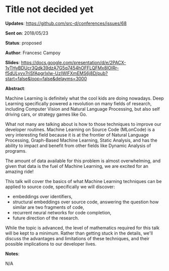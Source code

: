 # Title not decided yet

**Updates**: https://github.com/src-d/conferences/issues/68

**Sent on**:  2018/05/23

**Status**:   proposed

**Author**:   Francesc Campoy

**Slides**: https://docs.google.com/presentation/d/e/2PACX-1vTHyBDUcr3Qdk39dzA7G5q7454hOFFLQFMx8lOIRr-f5dULyvv7riSfApgrIxlw-UzIWlFXmEMS6j8D/pub?start=false&loop=false&delayms=3000

**Abstract**:

Machine Learning is definitely what the cool kids are doing nowadays. Deep Learning specifically powered a revolution on many fields of research, including Computer Vision and Natural Language Processing, but also self driving cars, or strategy games like Go.

What not many are talking about is how to those techniques to improve our developer routines. Machine Learning on Source Code (MLonCode) is a very interesting field because it is at the frontier of Natural Language Processing, Graph-Based Machine Learning, Static Analysis, and has the ability to impact and benefit from other fields like Dynamic Analysis of programs.

The amount of data available for this problem is almost overwhelming, and given that data is the fuel of Machine Learning, we are excited for an amazing ride!

This talk will cover the basics of what Machine Learning techniques can be applied to source code, specifically we will discover:

* embeddings over identifiers,
* structural embeddings over source code, answering the question how similar are two fragments of code,
* recurrent neural networks for code completion,
* future direction of the research.

While the topic is advanced, the level of mathematics required for this talk will be kept to a minimum. Rather than getting stuck in the details, we'll discuss the advantages and limitations of these techniques, and their possible implications to our developer lives.

**Notes**:

N/A